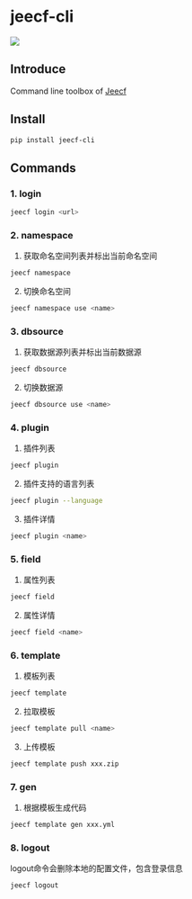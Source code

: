 # jeecf-cli

![](https://img.shields.io/pypi/v/jeecf-cli.svg?label=jeecf-cli)

## Introduce

Command line toolbox of [Jeecf](https://github.com/cgfly/jeecf)

## Install

```bash
pip install jeecf-cli
```

## Commands

### 1. login

```bash
jeecf login <url>
```

### 2. namespace

1. 获取命名空间列表并标出当前命名空间

```bash
jeecf namespace
```

2. 切换命名空间

```bash
jeecf namespace use <name>
```

### 3. dbsource

1. 获取数据源列表并标出当前数据源

```bash
jeecf dbsource
```

2. 切换数据源

```bash
jeecf dbsource use <name>
```

### 4. plugin

1. 插件列表

```bash
jeecf plugin
```

2. 插件支持的语言列表

```bash
jeecf plugin --language
```

3. 插件详情
```bash
jeecf plugin <name>
```

### 5. field

1. 属性列表
```bash
jeecf field
```

2. 属性详情
```bash
jeecf field <name>
```

### 6. template

1. 模板列表
```bash
jeecf template
```

2. 拉取模板
```bash
jeecf template pull <name>
```

3. 上传模板
```bash
jeecf template push xxx.zip
```

### 7. gen
1. 根据模板生成代码
```bash
jeecf template gen xxx.yml
```

### 8. logout

logout命令会删除本地的配置文件，包含登录信息

```bash
jeecf logout
```